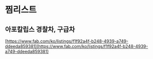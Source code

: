 # 찜리스트

## 아포칼립스 경찰차, 구급차

[https://www.fab.com/ko/listings/f1f92a4f-b248-4939-a749-ddeeda859381](https://www.fab.com/ko/listings/f1f92a4f-b248-4939-a749-ddeeda859381)
